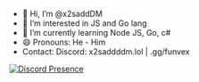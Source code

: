 - 👋 Hi, I’m @x2saddDM
- 👀 I’m interested in JS and Go lang
- 🌱 I’m currently learning Node JS, Go, c#
- 😄 Pronouns: He - Him
- Contact: Discord: x2saddddm.lol | .gg/funvex
  

[![Discord Presence](https://lanyard.cnrad.dev/api/1185547624913318029)](https://discord.com/users/1185547624913318029)

<!---
x2saddDM/x2saddDM is a ✨ special ✨ repository because its `README.md` (this file) appears on your GitHub profile.
You can click the Preview link to take a look at your changes.
--->
